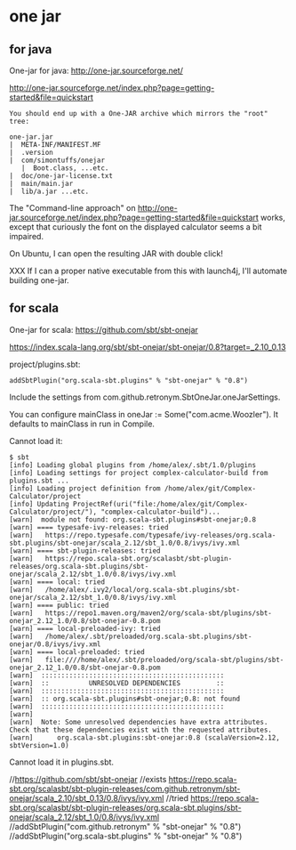 # one jar

## for java

One-jar for java: http://one-jar.sourceforge.net/

http://one-jar.sourceforge.net/index.php?page=getting-started&file=quickstart
    
    You should end up with a One-JAR archive which mirrors the "root" tree:
    
    one-jar.jar
    |  META-INF/MANIFEST.MF
    |  .version
    |  com/simontuffs/onejar
       |  Boot.class, ...etc.
    |  doc/one-jar-license.txt
    |  main/main.jar
    |  lib/a.jar ...etc.

The "Command-line approach" on http://one-jar.sourceforge.net/index.php?page=getting-started&file=quickstart 
works, except that curiously the font on the displayed calculator seems a bit impaired.

On Ubuntu, I can open the resulting JAR with double click!

XXX If I can a proper native executable from this with launch4j, I'll automate building one-jar.



## for scala

One-jar for scala: https://github.com/sbt/sbt-onejar

https://index.scala-lang.org/sbt/sbt-onejar/sbt-onejar/0.8?target=_2.10_0.13

project/plugins.sbt:

    addSbtPlugin("org.scala-sbt.plugins" % "sbt-onejar" % "0.8")
    
Include the settings from com.github.retronym.SbtOneJar.oneJarSettings.

You can configure mainClass in oneJar := Some("com.acme.Woozler"). It defaults to mainClass in run in Compile.

Cannot load it:

    $ sbt
    [info] Loading global plugins from /home/alex/.sbt/1.0/plugins
    [info] Loading settings for project complex-calculator-build from plugins.sbt ...
    [info] Loading project definition from /home/alex/git/Complex-Calculator/project
    [info] Updating ProjectRef(uri("file:/home/alex/git/Complex-Calculator/project/"), "complex-calculator-build")...
    [warn] 	module not found: org.scala-sbt.plugins#sbt-onejar;0.8
    [warn] ==== typesafe-ivy-releases: tried
    [warn]   https://repo.typesafe.com/typesafe/ivy-releases/org.scala-sbt.plugins/sbt-onejar/scala_2.12/sbt_1.0/0.8/ivys/ivy.xml
    [warn] ==== sbt-plugin-releases: tried
    [warn]   https://repo.scala-sbt.org/scalasbt/sbt-plugin-releases/org.scala-sbt.plugins/sbt-onejar/scala_2.12/sbt_1.0/0.8/ivys/ivy.xml
    [warn] ==== local: tried
    [warn]   /home/alex/.ivy2/local/org.scala-sbt.plugins/sbt-onejar/scala_2.12/sbt_1.0/0.8/ivys/ivy.xml
    [warn] ==== public: tried
    [warn]   https://repo1.maven.org/maven2/org/scala-sbt/plugins/sbt-onejar_2.12_1.0/0.8/sbt-onejar-0.8.pom
    [warn] ==== local-preloaded-ivy: tried
    [warn]   /home/alex/.sbt/preloaded/org.scala-sbt.plugins/sbt-onejar/0.8/ivys/ivy.xml
    [warn] ==== local-preloaded: tried
    [warn]   file:////home/alex/.sbt/preloaded/org/scala-sbt/plugins/sbt-onejar_2.12_1.0/0.8/sbt-onejar-0.8.pom
    [warn] 	::::::::::::::::::::::::::::::::::::::::::::::
    [warn] 	::          UNRESOLVED DEPENDENCIES         ::
    [warn] 	::::::::::::::::::::::::::::::::::::::::::::::
    [warn] 	:: org.scala-sbt.plugins#sbt-onejar;0.8: not found
    [warn] 	::::::::::::::::::::::::::::::::::::::::::::::
    [warn] 
    [warn] 	Note: Some unresolved dependencies have extra attributes.  Check that these dependencies exist with the requested attributes.
    [warn] 		org.scala-sbt.plugins:sbt-onejar:0.8 (scalaVersion=2.12, sbtVersion=1.0)
    
Cannot load it in plugins.sbt.

//https://github.com/sbt/sbt-onejar
//exists https://repo.scala-sbt.org/scalasbt/sbt-plugin-releases/com.github.retronym/sbt-onejar/scala_2.10/sbt_0.13/0.8/ivys/ivy.xml
//tried https://repo.scala-sbt.org/scalasbt/sbt-plugin-releases/org.scala-sbt.plugins/sbt-onejar/scala_2.12/sbt_1.0/0.8/ivys/ivy.xml
//addSbtPlugin("com.github.retronym" % "sbt-onejar" % "0.8")
//addSbtPlugin("org.scala-sbt.plugins" % "sbt-onejar" % "0.8")